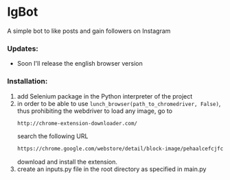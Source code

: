 # IgBot
A simple bot to like posts and gain followers on Instagram

### Updates:
- Soon I'll release the english browser version

### Installation:

1. add Selenium package in the Python interpreter of the project
2. in order to be able to use `lunch_browser(path_to_chromedriver, False)`, thus prohibiting the webdriver to load any image, go to 
   ```sh
   http://chrome-extension-downloader.com/
   ```
   search the following URL
   ```sh
   https://chrome.google.com/webstore/detail/block-image/pehaalcefcjfccdpbckoablngfkfgfgj
   ```
   download and install the extension.
3. create an inputs.py file in the root directory as specified in main.py
